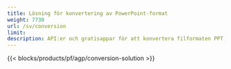 ```yaml
---
title: Lösning för konvertering av PowerPoint-format
weight: 7730
url: /sv/conversion
limit: 
description: API:er och gratisappar för att konvertera filformaten PPT, PPTX, POTX, POTM och ODP
---
```


{{< blocks/products/pf/agp/conversion-solution >}} 